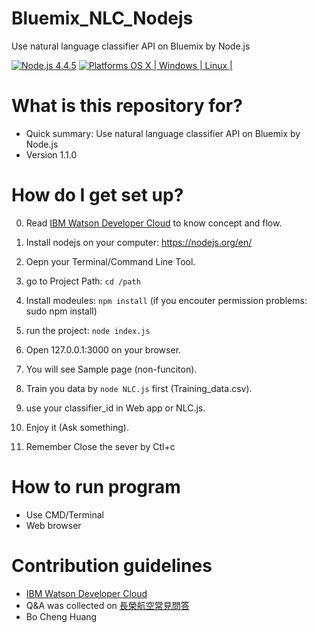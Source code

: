 # Bluemix_NLC_Nodejs
Use natural language classifier API on Bluemix by Node.js

[![Node.js 4.4.5](https://img.shields.io/badge/Node.js-4.3.1-orange.svg)](https://nodejs.org/en/)
[![Platforms OS X | Windows | Linux |](https://img.shields.io/badge/Platforms-OS%20X%20%7C%20Windows%20%7C%20Linux%20-lightgray.svg)](https://nodejs.org/en/)

# What is this repository for? ###

* Quick summary: Use natural language classifier API on Bluemix by Node.js
* Version 1.1.0

# How do I get set up? ###

0. Read [IBM Watson Developer Cloud](https://www.ibm.com/watson/developercloud/doc/nl-classifier/) to know concept and flow.

1. Install nodejs on your computer: https://nodejs.org/en/

2. Oepn your Terminal/Command Line Tool.

3. go to Project Path: 
    ```cd /path```

4. Install modeules: 
    `npm install` (if you encouter permission problems: sudo npm install)

4. run the project: 
    `node index.js`

5. Open 127.0.0.1:3000 on your browser.

6. You will see Sample page (non-funciton).

7. Train you data by `node NLC.js` first (Training_data.csv).

8. use your classifier_id in Web app or NLC.js.

9. Enjoy it (Ask something).

10. Remember Close the sever by Ctl+c

# How to run program ###
* Use CMD/Terminal
* Web browser

# Contribution guidelines ###
* [IBM Watson Developer Cloud](https://www.ibm.com/watson/developercloud/doc/nl-classifier/)
* Q&A was collected on [長榮航空常見問答](http://www.evaair.com/zh-tw/frequently-asked-questions/)
* Bo Cheng Huang
